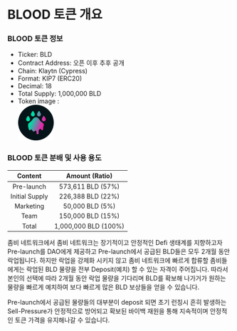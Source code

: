 # BLOOD 토큰 개요

### BLOOD 토큰 정보

* Ticker: BLD
* Contract Address: 오픈 이후 추후 공개
* Chain: Klaytn (Cypress)
* Format: KIP7 (ERC20)
* Decimal: 18
* Total Supply: 1,000,000 BLD
* Token image :\
  &#x20;                           ![](../.gitbook/assets/BLDcoin.png)





### BLOOD 토큰 분배 및 사용 용도

|   **Content**  |  **Amount (Ratio)**  |
| :------------: | :------------------: |
|   Pre-launch   |   573,611 BLD (57%)  |
| Initial Supply |   226,388 BLD (22%)  |
|    Marketing   |    50,000 BLD (5%)   |
|      Team      |   150,000 BLD (15%)  |
|      Total     | 1,000,000 BLD (100%) |



좀비 네트워크에서 좀비 네트워크는 장기적이고 안정적인 Defi 생태계를 지향하고자 Pre-launch를 DAO에게 제공하고 Pre-launch에서 공급된 BLD들은 모두 2개월 동안 락업됩니다.  하지만 락업을 강제화 시키지 않고 좀비 네트워크에 빠르게 합류할 좀비들에게는 락업된 BLD 물량을 전부 Deposit(예치) 할 수 있는 자격이 주어집니다. 따라서 본인의 선택에 따라 2개월 동안 락업 물량을 기다리며 BLD를 확보해 나가거가 원하는 물량을 빠르게 예치하여 보다 빠르게 많은 BLD 보상들을 얻을 수 있습니다.

Pre-launch에서 공급된 물량들의 대부분이 deposit 되면 초기 런칭시 흔히 발생하는 Sell-Pressure가 안정적으로 방어되고 확보된 바이백 재원을 통해 지속적이며 안정적인 토큰 가격을 유지해나갈 수 있습니다.

